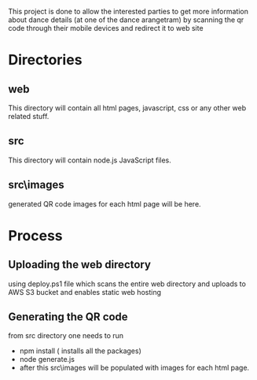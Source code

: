 This project is done to allow the interested parties to get more information about dance details (at one of the dance arangetram) by scanning the qr code through their mobile devices and redirect it to web site

# Directories
## web
This directory will contain all html pages, javascript, css or any other web related stuff.

## src
This directory will contain node.js JavaScript files.


## src\images
generated QR code images for each html page will be here.

# Process
## Uploading the web directory
using deploy.ps1 file which scans the entire web directory and uploads to AWS S3 bucket and enables static web hosting


## Generating the QR code
from src directory one needs to run
* npm install ( installs all the packages)
* node generate.js
* after this src\images will be populated with images for each html page.



